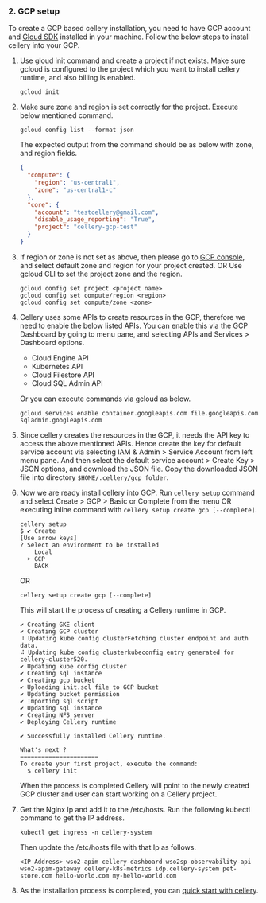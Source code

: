 ### 2. GCP setup
To create a GCP based cellery installation, you need to have GCP account and [Gloud SDK](https://cloud.google.com/sdk/docs/) installed in your machine. 
Follow the below steps to install cellery into your GCP.

1. Use gloud init command and create a project if not exists. Make sure gcloud is configured to the project which you want to install cellery runtime, and also billing is enabled.
    ```
    gcloud init
    ```
2. Make sure zone and region is set correctly for the project. Execute below mentioned command.
    ```
    gcloud config list --format json
    ```
    The expected output from the command should be as below with zone, and region fields.
    ```json
    {
      "compute": {
        "region": "us-central1",
        "zone": "us-central1-c"
      },
      "core": {
        "account": "testcellery@gmail.com",
        "disable_usage_reporting": "True",
        "project": "cellery-gcp-test"
      }
    }
    ```
3. If region or zone is not set as above, then please go to [GCP console](https://console.cloud.google.com/compute/settings?_ga=2.20830648.-1274616255.1554447482), and select default zone and region for your project created. 
   OR 
   Use gcloud CLI to set the project zone and the region.
   ```
   gcloud config set project <project name>
   gcloud config set compute/region <region>
   gcloud config set compute/zone <zone>
   ```
4. Cellery uses some APIs to create resources in the GCP, therefore we need to enable the below listed APIs. 
You can enable this via the GCP Dashboard by going to menu pane, and selecting APIs and Services > Dashboard options. 
    - Cloud Engine API
    - Kubernetes API
    - Cloud Filestore API
    - Cloud SQL Admin API

    Or you can execute commands via gcloud as below.
    ```
    gcloud services enable container.googleapis.com file.googleapis.com sqladmin.googleapis.com
    ```
5. Since cellery creates the resources in the GCP, it needs the API key to access the above mentioned APIs. Hence create the key for default service account via 
selecting IAM & Admin > Service Account from left menu pane. And then select the default service account > Create Key > JSON options, and download the JSON file. Copy the 
downloaded JSON file into directory `$HOME/.cellery/gcp folder`.

6. Now we are ready install cellery into GCP. Run `cellery setup` command and select Create > GCP > Basic or Complete from the menu OR 
executing inline command with `cellery setup create gcp [--complete]`.

    ```
    cellery setup
    $ ✔ Create
    [Use arrow keys]
    ? Select an environment to be installed
        Local
      ➤ GCP
        BACK
    ```
    OR 
    ```
    cellery setup create gcp [--complete]
    ```

    This will start the process of creating a Cellery runtime in GCP.
    ```
    ✔ Creating GKE client
    ✔ Creating GCP cluster
    ⠸ Updating kube config clusterFetching cluster endpoint and auth data.
    ⠼ Updating kube config clusterkubeconfig entry generated for cellery-cluster520.
    ✔ Updating kube config cluster
    ✔ Creating sql instance
    ✔ Creating gcp bucket
    ✔ Uploading init.sql file to GCP bucket
    ✔ Updating bucket permission
    ✔ Importing sql script
    ✔ Updating sql instance
    ✔ Creating NFS server
    ✔ Deploying Cellery runtime
    
    ✔ Successfully installed Cellery runtime.
    
    What's next ?
    ======================
    To create your first project, execute the command:
      $ cellery init
    ```
    When the process is completed Cellery will point to the newly created GCP cluster and user can start working on a 
    Cellery project. 

7. Get the Nginx Ip and add it to the /etc/hosts. Run the following kubectl command to get the IP address.
    ```
    kubectl get ingress -n cellery-system
    ```
    Then update the /etc/hosts file with that Ip as follows.  
    ```
    <IP Address> wso2-apim cellery-dashboard wso2sp-observability-api wso2-apim-gateway cellery-k8s-metrics idp.cellery-system pet-store.com hello-world.com my-hello-world.com
    ```
8. As the installation process is completed, you can [quick start with cellery](../../README.md#quick-start-with-cellery).
